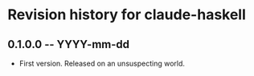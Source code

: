 # Revision history for claude-haskell

## 0.1.0.0 -- YYYY-mm-dd

* First version. Released on an unsuspecting world.
